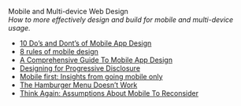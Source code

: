 Mobile and Multi-device Web Design  
_How to more effectively design and build for mobile and multi-device usage._

*   [10 Do’s and Dont’s of Mobile App Design](https://xd.adobe.com/ideas/principles/app-design/10-dos-donts-mobile-app-design/)  
*   [8 rules of mobile design](https://uxdesign.cc/8-rules-of-mobile-design-1b8d9936c241)  
*   [A Comprehensive Guide To Mobile App Design](https://www.smashingmagazine.com/2018/02/comprehensive-guide-to-mobile-app-design/)  
*   [Designing for Progressive Disclosure](https://www.uxmatters.com/mt/archives/2020/05/designing-for-progressive-disclosure.php)  
*   [Mobile first: Insights from going mobile only ](http://blog.invisionapp.com/mobile-first-mobile-only/)
*   [The Hamburger Menu Doesn’t Work](http://jamesarcher.me/hamburger-menu)  
*   [Think Again: Assumptions About Mobile To Reconsider](http://mobile.smashingmagazine.com/2013/01/18/assumptions-about-mobile-to-reconsider/)  
